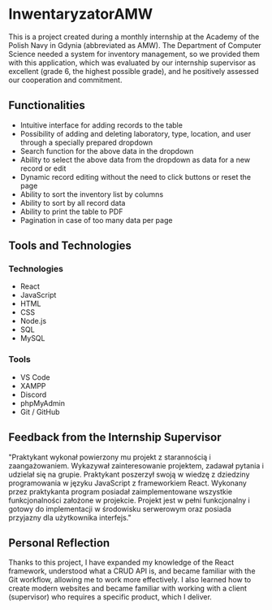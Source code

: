 <h1>InwentaryzatorAMW</h1>
<p>This is a project created during a monthly internship at the Academy of the Polish Navy in Gdynia (abbreviated as AMW). The Department of Computer Science needed a system for inventory management, so we provided them with this application, which was evaluated by our internship supervisor as excellent (grade 6, the highest possible grade), and he positively assessed our cooperation and commitment.</p>

<h2>Functionalities</h2>
<ul>
<li>Intuitive interface for adding records to the table</li>
<li>Possibility of adding and deleting laboratory, type, location, and user through a specially prepared dropdown</li>
<li>Search function for the above data in the dropdown</li>
<li>Ability to select the above data from the dropdown as data for a new record or edit</li>
<li>Dynamic record editing without the need to click buttons or reset the page</li>
<li>Ability to sort the inventory list by columns</li>
<li>Ability to sort by all record data</li>
<li>Ability to print the table to PDF</li>
<li>Pagination in case of too many data per page</li>
</ul>

<h2>Tools and Technologies</h2>

<h3>Technologies</h3>
<ul>
<li>React</li>
<li>JavaScript</li>
<li>HTML</li>
<li>CSS</li>
<li>Node.js</li>
<li>SQL</li>
<li>MySQL</li>
</ul>

<h3>Tools</h3>
<ul>
<li>VS Code</li>
<li>XAMPP</li>
<li>Discord</li>
<li>phpMyAdmin</li>
<li>Git / GitHub</li>
</ul>

<h2>Feedback from the Internship Supervisor</h2>
<p>"Praktykant wykonał powierzony mu projekt z starannością i zaangażowaniem. Wykazywał
zainteresowanie projektem, zadawał pytania i udzielał się na grupie. Praktykant poszerzył swoją
w wiedzę z dziedziny programowania w języku JavaScript z frameworkiem React. Wykonany
przez praktykanta program posiadał zaimplementowane wszystkie funkcjonalności założone w
projekcie. Projekt jest w pełni funkcjonalny i gotowy do implementacji w środowisku
serwerowym oraz posiada przyjazny dla użytkownika interfejs."</p>

<h2>Personal Reflection</h2>
<p>Thanks to this project, I have expanded my knowledge of the React framework, understood what a CRUD API is, and became familiar with the Git workflow, allowing me to work more effectively. I also learned how to create modern websites and became familiar with working with a client (supervisor) who requires a specific product, which I deliver.</p>
